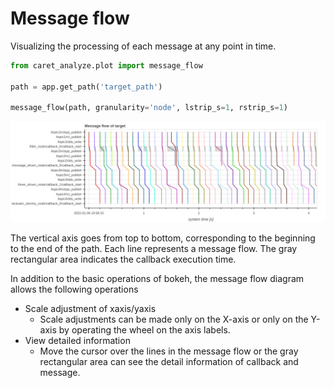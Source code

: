 # Message flow

Visualizing the processing of each message at any point in time.

```python
from caret_analyze.plot import message_flow

path = app.get_path('target_path')

message_flow(path, granularity='node', lstrip_s=1, rstrip_s=1)
```

![message_flow](../../imgs/message_flow_sample.png)

The vertical axis goes from top to bottom, corresponding to the beginning to the end of the path.
Each line represents a message flow. The gray rectangular area indicates the callback execution time.

In addition to the basic operations of bokeh, the message flow diagram allows the following operations

- Scale adjustment of xaxis/yaxis
  - Scale adjustments can be made only on the X-axis or only on the Y-axis by operating the wheel on the axis labels.
- View detailed information
  - Move the cursor over the lines in the message flow or the gray rectangular area can see the detail information of callback and message.
